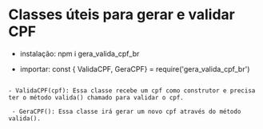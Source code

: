 # Classes úteis para gerar e validar CPF

 - instalação:
 npm i gera_valida_cpf_br

 - importar:
 const { ValidaCPF, GeraCPF} = require('gera_valida_cpf_br')

 ```Como usar?

 - ValidaCPF(cpf): Essa classe recebe um cpf como construtor e precisa ter o método valida() chamado para validar o cpf.

  - GeraCPF(): Essa classe irá gerar um novo cpf através do método valida().
